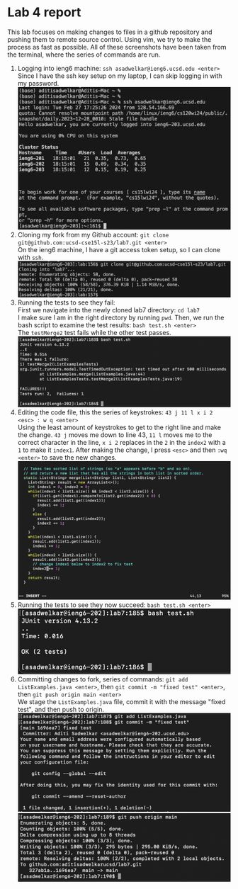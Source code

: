# Lab 4 report

This lab focuses on making changes to files in a github repository and pushing them to remote source control. Using vim, we try to make the process as fast as possible. All of these screenshots have been taken from the terminal, where the series of commands are run.

1. Logging into ieng6 machine: `ssh asadwelkar@ieng6.ucsd.edu <enter>`
Since I have the ssh key setup on my laptop, I can skip logging in with my password.  
![Image](login.png)  
2. Cloning my fork from my Github account: `git clone git@github.com:ucsd-cse15l-s23/lab7.git <enter>`  
On the ieng6 machine, I have a git access token setup, so I can clone with `ssh`.
![Image](git-clone.png)  
3. Running the tests to see they fail:  
First we navigate into the newly cloned lab7 directory: `cd lab7`  
I make sure I am in the right directory by running `pwd`. Then, we run the bash script to examine the test results: `bash test.sh <enter>`  
The `testMerge2` test fails while the other test passes.  
![Image](failedtests.png)  
4. Editing the code file, this the series of keystrokes: `43 j 11 l x i 2 <esc> : w q <enter>`  
Using the least amount of keystrokes to get to the right line and make the change. `43 j` moves me down to line 43, `11 l` moves me to the correct character in the line, `x i 2` replaces in the `2` in the `index2` with a `1` to make it `index1`. After making the change, I press `<esc>` and then `:wq <enter>` to save the new changes.  
![Image](edit-code.png)  
5. Running the tests to see they now succeed: `bash test.sh <enter>`  
![Image](successtests.png)  
6. Committing changes to fork, series of commands: `git add ListExamples.java <enter>`, then `git commit -m "fixed test" <enter>`, then `git push origin main <enter>`  
We stage the `ListExamples.java` file, commit it with the message "fixed test", and then push to origin.  
![Image](gitaddcommit.png)  
![Image](gitpush.png)  
